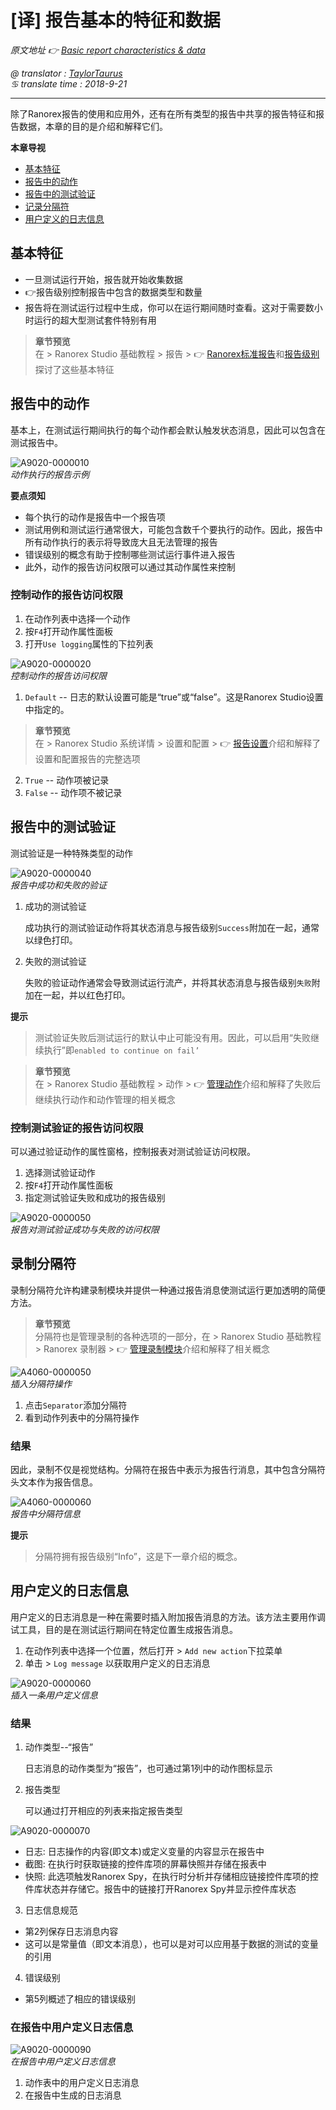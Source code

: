 # [译] 报告基本的特征和数据

*原文地址 👉 [Basic report characteristics & data][0]*

*@ translator : [TaylorTaurus](https://github.com/taylortaurus)*    
*♋ translate time : 2018-9-21*    

---

除了Ranorex报告的使用和应用外，还有在所有类型的报告中共享的报告特征和报告数据，本章的目的是介绍和解释它们。

**本章导视**

- [基本特征](#基本特征)
- [报告中的动作](#报告中的动作)
- [报告中的测试验证](#报告中的测试验证)
- [记录分隔符](#记录分隔符)
- [用户定义的日志信息](#用户定义的日志信息)

## 基本特征

- 一旦测试运行开始，报告就开始收集数据
- 👉报告级别控制报告中包含的数据类型和数量
- 报告将在测试运行过程中生成，你可以在运行期间随时查看。这对于需要数小时运行的超大型测试套件特别有用

> **章节预览**  
> 在 \> Ranorex Studio 基础教程 \> 报告 \> 👉 [Ranorex标准报告][1]和[报告级别][2]探讨了这些基本特征

## 报告中的动作

基本上，在测试运行期间执行的每个动作都会默认触发状态消息，因此可以包含在测试报告中。

![A9020-0000010](https://gitee.com/taylortaurus/RX_UserGuide_GitBook_Picbed/raw/master/Reporting/A9020-0000010.png)  
*动作执行的报告示例*

**要点须知** 
- 每个执行的动作是报告中一个报告项
- 测试用例和测试运行通常很大，可能包含数千个要执行的动作。因此，报告中所有动作执行的表示将导致庞大且无法管理的报告
- 错误级别的概念有助于控制哪些测试运行事件进入报告
- 此外，动作的报告访问权限可以通过其动作属性来控制

### **控制动作的报告访问权限**

1. 在动作列表中选择一个动作
2. 按`F4`打开动作属性面板
3. 打开`Use logging`属性的下拉列表

![A9020-0000020](https://gitee.com/taylortaurus/RX_UserGuide_GitBook_Picbed/raw/master/Reporting/A9020-0000020.png)  
*控制动作的报告访问权限*  

1. `Default` -- 日志的默认设置可能是“true”或“false”。这是Ranorex Studio设置中指定的。

> **章节预览**  
> 在 \> Ranorex Studio 系统详情 \> 设置和配置 \> 👉 [报告设置][3]介绍和解释了设置和配置报告的完整选项

2. `True` -- 动作项被记录
3. `False` -- 动作项不被记录

## 报告中的测试验证

测试验证是一种特殊类型的动作

![A9020-0000040](https://gitee.com/taylortaurus/RX_UserGuide_GitBook_Picbed/raw/master/Reporting/A9020-0000040.png)  
*报告中成功和失败的验证*  

1. 成功的测试验证

    成功执行的测试验证动作将其状态消息与报告级别`Success`附加在一起，通常以绿色打印。

2. 失败的测试验证

    失败的验证动作通常会导致测试运行流产，并将其状态消息与报告级别`失败`附加在一起，并以红色打印。

**提示**  
> 测试验证失败后测试运行的默认中止可能没有用。因此，可以启用“失败继续执行”即`enabled to continue on fail’`


> **章节预览**  
> 在 \> Ranorex Studio 基础教程 \> 动作 \> 👉 [管理动作][4]介绍和解释了失败后继续执行动作和动作管理的相关概念


### **控制测试验证的报告访问权限**

可以通过验证动作的属性窗格，控制报表对测试验证访问权限。

1. 选择测试验证动作
2. 按`F4`打开动作属性面板
3. 指定测试验证失败和成功的报告级别

![A9020-0000050](https://gitee.com/taylortaurus/RX_UserGuide_GitBook_Picbed/raw/master/Reporting/A9020-0000050.png)  
*报告对测试验证成功与失败的访问权限*  

## 录制分隔符

录制分隔符允许构建录制模块并提供一种通过报告消息使测试运行更加透明的简便方法。

> **章节预览**  
> 分隔符也是管理录制的各种选项的一部分，在 \> Ranorex Studio 基础教程 \> Ranorex 录制器 \> 👉 [管理录制模块][5]介绍和解释了相关概念

![A4060-0000050](https://gitee.com/taylortaurus/RX_UserGuide_GitBook_Picbed/raw/master/Reporting/A4060-0000050.png)  
*插入分隔符操作*  

1. 点击`Separator`添加分隔符
2. 看到动作列表中的分隔符操作

### **结果**

因此，录制不仅是视觉结构。分隔符在报告中表示为报告行消息，其中包含分隔符头文本作为报告信息。

![A4060-0000060](https://gitee.com/taylortaurus/RX_UserGuide_GitBook_Picbed/raw/master/Reporting/A4060-0000060.png)  
*报告中分隔符信息*  

**提示**  
> 分隔符拥有报告级别“Info”，这是下一章介绍的概念。

## 用户定义的日志信息

用户定义的日志消息是一种在需要时插入附加报告消息的方法。该方法主要用作调试工具，目的是在测试运行期间在特定位置生成报告消息。

1. 在动作列表中选择一个位置，然后打开 > `Add new action`下拉菜单
2. 单击 > `Log message` 以获取用户定义的日志消息

![A9020-0000060](https://gitee.com/taylortaurus/RX_UserGuide_GitBook_Picbed/raw/master/Reporting/A9020-0000060.png)  
*插入一条用户定义信息*  

### **结果**

1. 动作类型--“报告”

    日志消息的动作类型为“报告”，也可通过第1列中的动作图标显示

2. 报告类型

    可以通过打开相应的列表来指定报告类型

![A9020-0000070](https://gitee.com/taylortaurus/RX_UserGuide_GitBook_Picbed/raw/master/Reporting/A9020-0000070.png)  

- 日志: 日志操作的内容(即文本)或定义变量的内容显示在报告中
- 截图: 在执行时获取链接的控件库项的屏幕快照并存储在报表中
- 快照: 此选项触发Ranorex Spy，在执行时分析并存储相应链接控件库项的控件库状态并存储它。报告中的链接打开Ranorex Spy并显示控件库状态

3. 日志信息规范
   
- 第2列保存日志消息内容
- 这可以是常量值（即文本消息），也可以是对可以应用基于数据的测试的变量的引用

4. 错误级别

- 第5列概述了相应的错误级别

### **在报告中用户定义日志信息**

![A9020-0000090](https://gitee.com/taylortaurus/RX_UserGuide_GitBook_Picbed/raw/master/Reporting/A9020-0000090.png)  
*在报告中用户定义日志信息*  

1. 动作表中的用户定义日志消息
2. 在报告中生成的日志消息



[0]: https://www.ranorex.com/help/latest/ranorex-studio-fundamentals/reporting/basic-report-characteristics-data/
[1]: .\[译]Ranorex标准报告.html
[2]: .\[译]报告等级概念.html
[3]: ..\\..\\..\\ranorex-studio-system-details/settings-configuration/[译]报告设置.html
[4]: ..\\..\\actions/[译]管理动作.html
[5]: ..\\..\\ranorex-recorder/[译]管理录制模块.html




